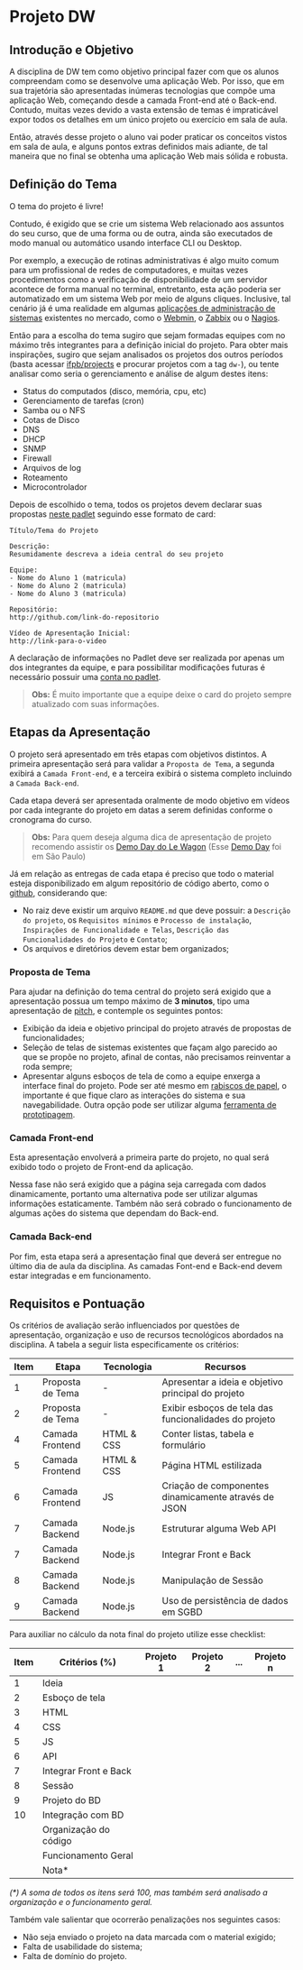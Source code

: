 # Projeto DW

## Introdução e Objetivo

A disciplina de DW tem como objetivo principal fazer com que os alunos compreendam como se desenvolve uma aplicação Web. Por isso, que em sua trajetória são apresentadas inúmeras tecnologias que compõe uma aplicação Web, começando desde a camada Front-end até o Back-end. Contudo, muitas vezes devido a vasta extensão de temas é impraticável expor todos os detalhes em um único projeto ou exercício em sala de aula.

Então, através desse projeto o aluno vai poder praticar os conceitos vistos em sala de aula, e alguns pontos extras definidos mais adiante, de tal maneira que no final se obtenha uma aplicação Web mais sólida e robusta.

## Definição do Tema

O tema do projeto é livre!

Contudo, é exigido que se crie um sistema Web relacionado aos assuntos do seu curso, que de uma forma ou de outra, ainda são executados de modo manual ou automático usando interface CLI ou Desktop.

Por exemplo, a execução de rotinas administrativas é algo muito comum para um profissional de redes de computadores, e muitas vezes procedimentos como a verificação de disponibilidade de um servidor acontece de forma manual no terminal, entretanto, esta ação poderia ser automatizado em um sistema Web por meio de alguns cliques. Inclusive, tal cenário já é uma realidade em algumas [aplicações de administração de sistemas](https://github.com/n1trux/awesome-sysadmin) existentes no mercado, como o [Webmin](http://www.webmin.com/), o [Zabbix](http://www.zabbix.com/) ou o [Nagios](https://www.nagios.org/).

Então para a escolha do tema sugiro que sejam formadas equipes com no máximo três integrantes para a definição inicial do projeto. Para obter mais inspirações, sugiro que sejam analisados os projetos dos outros períodos (basta acessar [ifpb/projects](https://ifpb.github.io/projects/) e procurar projetos com a tag `dw-`), ou tente analisar como seria o gerenciamento e análise de algum destes itens:

- Status do computados (disco, memória, cpu, etc)
- Gerenciamento de tarefas (cron)
- Samba ou o NFS
- Cotas de Disco
- DNS
- DHCP
- SNMP
- Firewall
- Arquivos de log
- Roteamento
- Microcontrolador

Depois de escolhido o tema, todos os projetos devem declarar suas propostas [neste padlet](https://padlet.com/lucachaves/projetodw20202) seguindo esse formato de card:

```
Título/Tema do Projeto

Descrição:
Resumidamente descreva a ideia central do seu projeto

Equipe:
- Nome do Aluno 1 (matricula)
- Nome do Aluno 2 (matricula)
- Nome do Aluno 3 (matricula)

Repositório:
http://github.com/link-do-repositorio

Vídeo de Apresentação Inicial:
http://link-para-o-video
```

A declaração de informações no Padlet deve ser realizada por apenas um dos integrantes da equipe, e para possibilitar modificações futuras é necessário possuir uma [conta no padlet](https://padlet.com/referrals/lucachaves).

> **Obs:** É muito importante que a equipe deixe o card do projeto sempre atualizado com suas informações.

## Etapas da Apresentação

O projeto será apresentado em três etapas com objetivos distintos. A primeira apresentação será para validar a `Proposta de Tema`, a segunda exibirá a `Camada Front-end`, e a terceira exibirá o sistema completo incluindo a `Camada Back-end`.

Cada etapa deverá ser apresentada oralmente de modo objetivo em vídeos por cada integrante do projeto em datas a serem definidas conforme o cronograma do curso.

> **Obs:** Para quem deseja alguma dica de apresentação de projeto recomendo assistir os [Demo Day do Le Wagon](https://www.youtube.com/playlist?list=PLkbmdtbypn7R_BN6nFX-XZc7uDyMSxhye) (Esse [Demo Day](https://www.youtube.com/watch?v=nlC1OBVZuOg&list=PLkbmdtbypn7R_BN6nFX-XZc7uDyMSxhye&index=32) foi em São Paulo)

Já em relação as entregas de cada etapa é preciso que todo o material esteja disponibilizado em algum repositório de código aberto, como o [github](http://github.com/), considerando que:

- No raiz deve existir um arquivo `README.md` que deve possuir: a `Descrição do projeto`, os `Requisitos mínimos` e `Processo de instalação`, `Inspirações de Funcionalidade e Telas`, `Descrição das Funcionalidades do Projeto` e `Contato`;
- Os arquivos e diretórios devem estar bem organizados;

### Proposta de Tema

Para ajudar na definição do tema central do projeto será exigido que a apresentação possua um tempo máximo de **3 minutos**, tipo uma apresentação de [pitch](https://endeavor.org.br/dinheiro/como-elaborar-um-pitch-quase-perfeito/), e contemple os seguintes pontos:

- Exibição da ideia e objetivo principal do projeto através de propostas de funcionalidades;
- Seleção de telas de sistemas existentes que façam algo parecido ao que se propõe no projeto, afinal de contas, não precisamos reinventar a roda sempre;
- Apresentar alguns esboços de tela de como a equipe enxerga a interface final do projeto. Pode ser até mesmo em [rabiscos de papel](https://developers.google.com/web/fundamentals/design-and-ux/ux-basics/), o importante é que fique claro as interações do sistema e sua navegabilidade. Outra opção pode ser utilizar alguma [ferramenta de prototipagem](https://uxtools.co/tools/prototyping).

### Camada Front-end

Esta apresentação envolverá a primeira parte do projeto, no qual será exibido todo o projeto de Front-end da aplicação.

Nessa fase não será exigido que a página seja carregada com dados dinamicamente, portanto uma alternativa pode ser utilizar algumas informações estaticamente. Também não será cobrado o funcionamento de algumas ações do sistema que dependam do Back-end.

### Camada Back-end

Por fim, esta etapa será a apresentação final que deverá ser entregue no último dia de aula da disciplina. As camadas Font-end e Back-end devem estar integradas e em funcionamento.

## Requisitos e Pontuação

Os critérios de avaliação serão influenciados por questões de apresentação, organização e uso de recursos tecnológicos abordados na disciplina. A tabela a seguir lista especificamente os critérios:

| Item | Etapa            | Tecnologia | Recursos                                              |
| ---- | ---------------- | ---------- | ----------------------------------------------------- |
| 1    | Proposta de Tema | -          | Apresentar a ideia e objetivo principal do projeto    |
| 2    | Proposta de Tema | -          | Exibir esboços de tela das funcionalidades do projeto |
| 4    | Camada Frontend  | HTML & CSS | Conter listas, tabela e formulário                    |
| 5    | Camada Frontend  | HTML & CSS | Página HTML estilizada                                |
| 6    | Camada Frontend  | JS         | Criação de componentes dinamicamente através de JSON  |
| 7    | Camada Backend   | Node.js    | Estruturar alguma Web API                             |
| 7    | Camada Backend   | Node.js    | Integrar Front e Back                                 |
| 8    | Camada Backend   | Node.js    | Manipulação de Sessão                                 |
| 9    | Camada Backend   | Node.js    | Uso de persistência de dados em SGBD                  |

Para auxiliar no cálculo da nota final do projeto utilize esse checklist:

| Item | Critérios (%)         | Projeto 1 | Projeto 2 | ... | Projeto n |
| ---- | --------------------- | --------- | --------- | --- | --------- |
| 1    | Ideia                 |           |           |     |           |
| 2    | Esboço de tela        |           |           |     |           |
| 3    | HTML                  |           |           |     |           |
| 4    | CSS                   |           |           |     |           |
| 5    | JS                    |           |           |     |           |
| 6    | API                   |           |           |     |           |
| 7    | Integrar Front e Back |           |           |     |           |
| 8    | Sessão                |           |           |     |           |
| 9    | Projeto do BD         |           |           |     |           |
| 10   | Integração com BD     |           |           |     |           |
|      | Organização do código |           |           |     |           |
|      | Funcionamento Geral   |           |           |     |           |
|      | Nota\*                |           |           |     |           |

_(\*) A soma de todos os itens será 100, mas também será analisado a organização e o funcionamento geral._

Também vale salientar que ocorrerão penalizações nos seguintes casos:

- Não seja enviado o projeto na data marcada com o material exigido;
- Falta de usabilidade do sistema;
- Falta de domínio do projeto.
